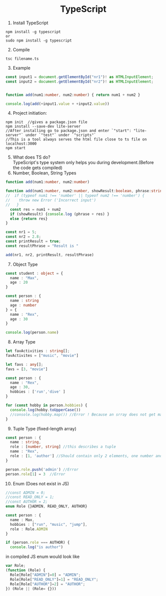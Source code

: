 
<h1 align="center">TypeScript</h1>

1. Install TypeScript
```
npm install -g typescript
or 
sudo npm install -g typescript
```
2. Compile 
```
tsc filename.ts
```
3. Example
```typescript
const input1 = document.getElementById("nr1")! as HTMLInputElement;
const input2 = document.getElementById("nr2")! as HTMLInputElement;


function add(num1:number, num2:number) { return num1 + num2 }

console.log(add(+input1.value + +input2.value))

```
4. Project initiation:
```
npm init  //gives a package.json file
npm install --save-dev lite-server 
//After installing go to package.json and enter `"start": "lite-server"` under `"test"` under `"scripts"`
//This is a tool always serves the html file close to ts file on localhost:3000
npm start
```
5. What does TS do?<br/>
TypeScript's type system only helps you during development.(Before the code gets compiled)
6. Number, Boolean, String Types
```typescript
function add(num1:number, num2:number)
```
```typescript
function add(num1:number, num2:number, showResult:boolean, phrase:string) {
//  if (typeof num1 !== 'number' || typeof num2 !== 'number') {
//    throw new Error ('Incorrect input')
//   }
  const res = num1 + num2
  if (showResult) {console.log (phrase + res) }
  else {return res}    
}

const nr1 = 5;
const nr2 = 2.8;
const printResult = true;
const resultPhrase = "Result is "

add(nr1, nr2, printResult, resultPhrase)
```
7. Object Type
```typescript
const student : object = {
  name : "Max",
  age : 20
}

const person : {
  name : string
  age : number
} = {
  name : "Rex",
  age : 30
}

console.log(person.name)

```
8. Array Type
```typescript
let favActivities : string[];
favActivites = ["music", "movie"]

let favs : any[];
favs = [3, "movie"]

const person : {
  name : "Rex",
  age : 30,
  hobbies : ['run','dive' ]
}

for (const hobby in person.hobbies) {
  console.log(hobby.toUpperCase())
  //console.log(hobby.map()) //Error ! Because an srray does not get map
}
```
9. Tuple Type (fixed-length array)
```typescript
const person : {
  name : string,
  role : [number, string] //this describes a tuple
  name : "Rex",
  role : [1, 'author'] //Should contain only 2 elements, one number and one string
}

person.role.push('admin') //Error
person.role[1] = 3  //Error
```
10. Enum (Does not exist in JS)
```typescript
//const ADMIN = 0;
//const READ_ONLY = 1;
//const AUTHOR = 2;
enum Role {}ADMIN, READ_ONLY, AUTHOR}

const person : {
  name : Max,
  hobbies : ["run", "music", "jump"],
  role : Role.ADMIN
}

if (person.role === AUTHOR) {
  console.log("is author")

```
in compiled JS enum would look like 
```javascript
var Role;
(function (Role) {
  Role[Role["ADMIN"]=0] = "ADMIN";
  Role[Role["READ_ONLY"]=1] = "READ_ONLY";
  Role[Role["AUTHOR"]=2] = "AUTHOR";
}) (Role || (Role= {}))


```
